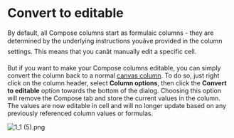 **Convert to editable**
=======================


By default, all Compose columns start as formulaic columns - they are determined by the underlying instructions youâve provided in the column settings. This means that you canât manually edit a specific cell.



But if you want to make your Compose columns editable, you can simply convert the column back to a normal [canvas column](https://help.coda.io/en/articles/5979455-canvas-column-type). To do so, just right click on the column header, select **Column options**, then click the **Convert to editable** option towards the bottom of the dialog. Choosing this option will remove the Compose tab and store the current values in the column. The values are now editable in cell and will no longer update based on any previously referenced column values or formulas.



![1_1 (5).png](https://coda.intercom-attachments-7.com/i/o/767921609/3a2e17aceeaf29697bf17703/upload_15494568032280413815)